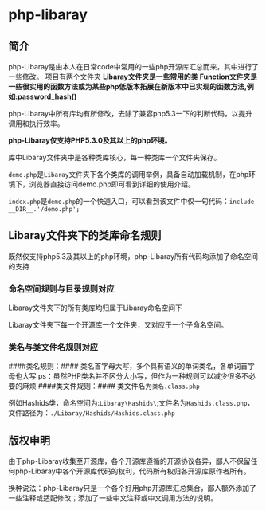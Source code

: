 # php-libaray
## 简介
php-Libaray是由本人在日常code中常用的一些php开源库汇总而来，其中进行了一些修改。
项目有两个文件夹
**Libaray文件夹是一些常用的类**
**Function文件夹是一些很实用的函数方法或为某些php低版本拓展在新版本中已实现的函数方法,例如:password_hash()**

php-Libaray中所有库均有所修改，去除了兼容php5.3一下的判断代码，以提升调用和执行效率。

**php-Libaray仅支持PHP5.3.0及其以上的php环境。**

库中Libaray文件夹中是各种类库核心，每一种类库一个文件夹保存。

``demo.php``是``Libaray``文件夹下各个类库的调用举例，具备自动加载机制，在php环境下，浏览器直接访问demo.php即可看到详细的使用介绍。

``index.php``是``demo.php``的一个快速入口，可以看到该文件中仅一句代码：``include __DIR__.'/demo.php';``
## Libaray文件夹下的类库命名规则
既然仅支持php5.3及其以上的php环境，php-Libaray所有代码均添加了命名空间的支持
### 命名空间规则与目录规则对应
Libaray文件夹下的所有类库均归属于Libaray命名空间下

Libaray文件夹下每一个开源库一个文件夹，又对应于一个子命名空间。
### 类名与类文件名规则对应
####类名规则：####
类名首字母大写，多个具有语义的单词类名，各单词首字母也大写
	ps：虽然PHP类名并不区分大小写，但作为一种规则可以减少很多不必要的麻烦
####类文件规则：####
类文件名为``类名.class.php``
		
例如Hashids类，命名空间为:``Libaray\Hashids\``;文件名为``Hashids.class.php``，文件路径为：``./Libaray/Hashids/Hashids.class.php``
	
## 版权申明
由于php-Libaray收集至开源库，各个开源库遵循的开源协议各异，鄙人不保留任何php-Libaray中各个开源库代码的权利，代码所有权归各开源库原作者所有。

换种说法：php-Libaray只是一个各个好用php开源库汇总集合，鄙人额外添加了一些注释或适配修改；添加了一些中文注释或中文调用方法的说明。